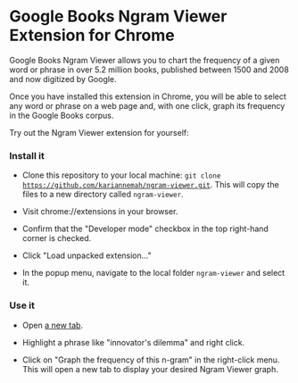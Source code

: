 Google Books Ngram Viewer Extension for Chrome
=====

Google Books Ngram Viewer allows you to chart the frequency of a given word or phrase in over 5.2 million books, published between 1500 and 2008 and now digitized by Google.

Once you have installed this extension in Chrome, you will be able to select any word or phrase on a web page and, with one click, graph its frequency in the Google Books corpus.

Try out the Ngram Viewer extension for yourself:

### Install it

* Clone this repository to your local machine: <code>git clone https://github.com/kariannemah/ngram-viewer.git</code>. This will copy the files to a new directory called <code>ngram-viewer</code>.

* Visit chrome://extensions in your browser.

* Confirm that the "Developer mode" checkbox in the top right-hand corner is checked.

* Click "Load unpacked extension…"

* In the popup menu, navigate to the local folder <code>ngram-viewer</code> and select it.

### Use it

* Open [a new tab](http://www.newyorker.com/magazine/2014/06/23/the-disruption-machine).

* Highlight a phrase like "innovator's dilemma" and right click.

* Click on "Graph the frequency of this n-gram" in the right-click menu. This will open a new tab to display your desired Ngram Viewer graph.
